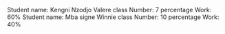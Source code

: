 Student name: Kengni Nzodjo Valere
  class Number: 7
  percentage Work: 60%
Student name: Mba signe Winnie
  class Number: 10
  percentage Work: 40%
